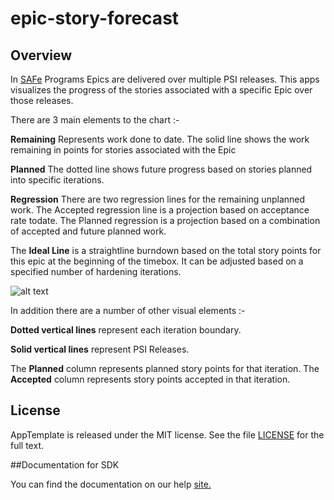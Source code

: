 epic-story-forecast
=========================

## Overview

In [SAFe](http://scaledagileframework.com/) Programs Epics are delivered over multiple PSI releases. This apps visualizes the progress of the stories associated with a specific Epic over those releases. 

There are 3 main elements to the chart :-

__Remaining__ Represents work done to date. The solid line shows the work remaining in points for stories associated with the Epic

__Planned__ The dotted line shows future progress based on stories planned into specific iterations.

__Regression__ There are two regression lines for the remaining unplanned work. The Accepted regression line is a projection based on acceptance rate todate. The Planned regression is a projection based on a combination of accepted and future planned work. 

The __Ideal Line__ is a straightline burndown based on the total story points for this epic at the beginning of the timebox. It can be adjusted based on a specified number of hardening iterations.


![alt text](https://raw.githubusercontent.com/wrackzone/epic-story-forecast/master/doc/screenshot.png)

In addition there are a number of other visual elements :-

__Dotted vertical lines__ represent each iteration boundary. 

__Solid vertical lines__ represent PSI Releases.

The __Planned__ column represents planned story points for that iteration. The __Accepted__ column represents story points accepted in that iteration.




## License

AppTemplate is released under the MIT license.  See the file [LICENSE](./LICENSE) for the full text.

##Documentation for SDK

You can find the documentation on our help [site.](https://help.rallydev.com/apps/2.0rc2/doc/)
